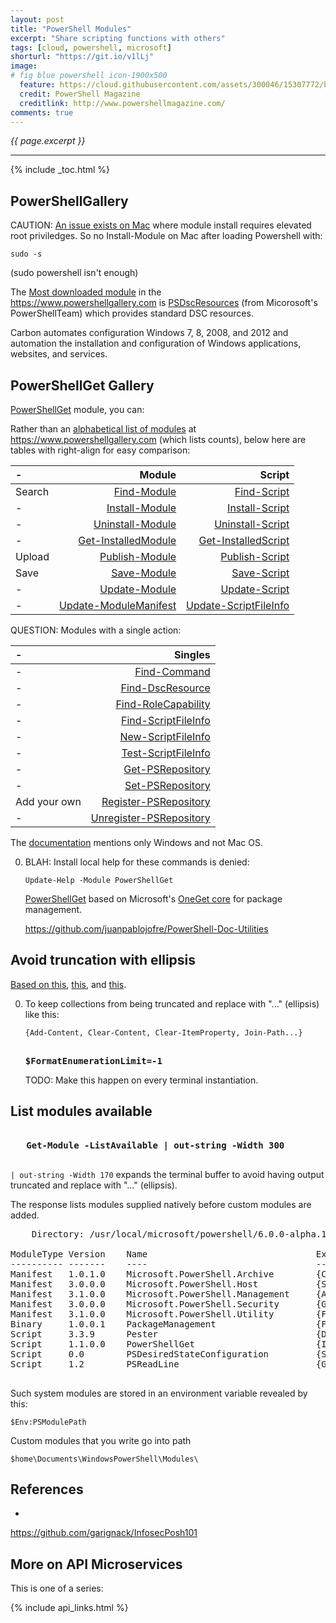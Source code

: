 ```yaml
---
layout: post
title: "PowerShell Modules"
excerpt: "Share scripting functions with others"
tags: [cloud, powershell, microsoft]
shorturl: "https://git.io/v1lLj"
image:
# fig blue powershell icon-1900x500
  feature: https://cloud.githubusercontent.com/assets/300046/15307772/b335270e-1b93-11e6-9552-d3022de2b9ce.jpg
  credit: PowerShell Magazine
  creditlink: http://www.powershellmagazine.com/
comments: true
---
```

<i>{{ page.excerpt }}</i>
<hr />
{% include _toc.html %}


## PowerShellGallery

CAUTION: 
<a target="_blank" href="https://github.com/PowerShell/PowerShellGet/issues/21">
An issue exists on Mac</a>
where module install requires elevated root priviledges.
So no Install-Module on Mac after loading Powershell with:

   `sudo -s`

   (sudo powershell isn't enough)

The <a target="_blank" href="https://www.powershellgallery.com/">
Most downloaded module</a> in the<br />
<a target="_blank" href="https://www.powershellgallery.com/">
https://www.powershellgallery.com</a>
is
<a target="_blank" href="https://msconfiggallery.cloudapp.net/packages/PSDscResources/2.1.0.0">
PSDscResources</a> (from Micorosoft's PowerShellTeam)
which provides standard DSC resources.

Carbon automates configuration Windows 7, 8, 2008, and 2012 
and automation the installation 
and configuration of Windows applications, websites, and services.


## PowerShellGet Gallery

<a href="http://go.microsoft.com/fwlink/?LinkID=760387&clcid=0x409">
PowerShellGet</a> module, you can:

Rather than an <a target="_blank" href="https://msdn.microsoft.com/powershell/reference/5.1/PowerShellGet/PowerShellGet?f=255&MSPPError=-2147217396">
alphabetical list of modules</a> at 
<a target="_blank" href="https://www.powershellgallery.com/">
https://www.powershellgallery.com</a> (which lists counts),
below here are tables with right-align for easy comparison:

   | -  | Module | Script |
   | :- | -----: | -----: |
   | Search |<a target="_blank" href="https://msdn.microsoft.com/powershell/reference/5.1/PowerShellGet/find-module">Find-Module</a> | <a target="_blank" href="https://msdn.microsoft.com/powershell/reference/5.1/PowerShellGet/find-script">Find-Script</a> |
   |-|<a target="_blank" href="https://msdn.microsoft.com/powershell/reference/5.1/PowerShellGet/Install-module">Install-Module</a> | <a target="_blank" href="https://msdn.microsoft.com/powershell/reference/5.1/PowerShellGet/Install-script">Install-Script</a> |
   |-|<a target="_blank" href="https://msdn.microsoft.com/powershell/reference/5.1/PowerShellGet/Uninstall-module">Uninstall-Module</a> | <a target="_blank" href="https://msdn.microsoft.com/powershell/reference/5.1/PowerShellGet/Uninstall-script">Uninstall-Script</a> |
   |-|<a target="_blank" href="https://msdn.microsoft.com/powershell/reference/5.1/PowerShellGet/Get-module">Get-InstalledModule</a> | <a target="_blank" href="https://msdn.microsoft.com/powershell/reference/5.1/PowerShellGet/Get-InstalledScript">Get-InstalledScript</a> |
   | Upload |<a target="_blank" href="https://msdn.microsoft.com/powershell/reference/5.1/PowerShellGet/Publish-module">Publish-Module</a> | <a target="_blank" href="https://msdn.microsoft.com/powershell/reference/5.1/PowerShellGet/Publish-script">Publish-Script</a> |
   |Save |<a target="_blank" href="https://msdn.microsoft.com/powershell/reference/5.1/PowerShellGet/Save-module">Save-Module</a> | <a target="_blank" href="https://msdn.microsoft.com/powershell/reference/5.1/PowerShellGet/Save-script">Save-Script</a> |
   |-|<a target="_blank" href="https://msdn.microsoft.com/powershell/reference/5.1/PowerShellGet/Update-module">Update-Module</a> | <a target="_blank" href="https://msdn.microsoft.com/powershell/reference/5.1/PowerShellGet/Update-script">Update-Script</a> |
   |-|<a target="_blank" href="https://msdn.microsoft.com/powershell/reference/5.1/PowerShellGet/update-ModuleManifest">Update-ModuleManifest</a> |<a target="_blank" href="https://msdn.microsoft.com/powershell/reference/5.1/PowerShellGet/update-ScriptFileInfo">Update-ScriptFileInfo</a> |

QUESTION: Modules with a single action:

   | - | Singles |
   | :--- | ------: |
   |-|<a target="_blank" href="https://msdn.microsoft.com/powershell/reference/5.1/PowerShellGet/find-command">Find-Command</a> |
   |-|<a target="_blank" href="https://msdn.microsoft.com/powershell/reference/5.1/PowerShellGet/find-DscResource">Find-DscResource</a> |
   |-|<a target="_blank" href="https://msdn.microsoft.com/powershell/reference/5.1/PowerShellGet/find-RoleCapability">Find-RoleCapability</a> |
   |-|<a target="_blank" href="https://msdn.microsoft.com/powershell/reference/5.1/PowerShellGet/find-ScriptFileInfo">Find-ScriptFileInfo</a> |
   |-| <a target="_blank" href="https://msdn.microsoft.com/powershell/reference/5.1/PowerShellGet/new-ScriptFileInfo">New-ScriptFileInfo</a> |
   |-| <a target="_blank" href="https://msdn.microsoft.com/powershell/reference/5.1/PowerShellGet/test-ScriptFileInfo">Test-ScriptFileInfo</a> |
   |-| <a target="_blank" href="https://msdn.microsoft.com/powershell/reference/5.1/PowerShellGet/Get-PSRepository">Get-PSRepository</a> |
   |-| <a target="_blank" href="https://msdn.microsoft.com/powershell/reference/5.1/PowerShellGet/Set-PSRepository">Set-PSRepository</a> |
   |Add your own | <a target="_blank" href="https://msdn.microsoft.com/powershell/reference/5.1/PowerShellGet/Register-PSRepository">Register-PSRepository</a> |
   |-| <a target="_blank" href="https://msdn.microsoft.com/powershell/reference/5.1/PowerShellGet/Unregister-PSRepository">Unregister-PSRepository</a> |

The <a target="_blank" href="http://go.microsoft.com/fwlink/?LinkID=825202&clcid=0x409">
   documentation</a> 
   mentions only Windows and not Mac OS.

0. BLAH: Install local help for these commands is denied:

   `Update-Help -Module PowerShellGet` 



   <a target="_blank" href="https://blogs.msdn.microsoft.com/mvpawardprogram/2014/10/06/package-management-for-powershell-modules-with-powershellget/">
   PowerShellGet</a> based on Microsoft's 
   <a target="_blank" href="https://github.com/oneget/oneget">
   OneGet core</a> for package management.

   https://github.com/juanpablojofre/PowerShell-Doc-Utilities

## Avoid truncation with ellipsis

<a target="_blank" href="https://greiginsydney.com/viewing-truncated-powershell-output/">
Based on this</a>,
<a target="_blank" href="https://msdn.microsoft.com/powershell/scripting/getting-started/cookbooks/using-format-commands-to-change-output-view">
this</a>, and
<a target="_blank" href="https://poshoholic.com/2010/11/11/powershell-quick-tip-creating-wide-tables-with-powershell/">
this</a>.

0. To keep collections from being truncated and replace with "..." (ellipsis)
   like this:

   `{Add-Content, Clear-Content, Clear-ItemProperty, Join-Path...}`

   <pre><strong>
   $FormatEnumerationLimit=-1
   </strong></pre>

   TODO: Make this happen on every terminal instantiation.
   

## List modules available

   <pre><strong>
   Get-Module -ListAvailable | out-string -Width 300
   </strong></pre>

   `| out-string -Width 170` expands the terminal buffer to
   avoid having output truncated and replace with "..." (ellipsis).

   The response lists modules supplied natively before custom modules are added.

   <pre>
    Directory: /usr/local/microsoft/powershell/6.0.0-alpha.12/Modules
&nbsp;
ModuleType Version    Name                                ExportedCommands
---------- -------    ----                                ----------------
Manifest   1.0.1.0    Microsoft.PowerShell.Archive        {Compress-Archive, Expand-Archive}                                                                              
Manifest   3.0.0.0    Microsoft.PowerShell.Host           {Start-Transcript, Stop-Transcript}                                                                             
Manifest   3.1.0.0    Microsoft.PowerShell.Management     {Add-Content, Clear-Content, Clear-ItemProperty, Join-Path...}                                                  
Manifest   3.0.0.0    Microsoft.PowerShell.Security       {Get-Credential, Get-ExecutionPolicy, Set-ExecutionPolicy, ConvertFrom-SecureString...}                         
Manifest   3.1.0.0    Microsoft.PowerShell.Utility        {Format-List, Format-Custom, Format-Table, Format-Wide...}                                                      
Binary     1.0.0.1    PackageManagement                   {Find-Package, Get-Package, Get-PackageProvider, Get-PackageSource...}                                          
Script     3.3.9      Pester                              {Describe, Context, It, Should...}                                                                              
Script     1.1.0.0    PowerShellGet                       {Install-Module, Find-Module, Save-Module, Update-Module...}                                                    
Script     0.0        PSDesiredStateConfiguration         {StrongConnect, IsHiddenResource, Write-MetaConfigFile, Get-InnerMostErrorRecord...}                            
Script     1.2        PSReadLine                          {Get-PSReadlineKeyHandler, Set-PSReadlineKeyHandler, Remove-PSReadlineKeyHandler, Get-PSReadlineOption...}      
   </pre>

   Such system modules are stored in an environment variable revealed by this:

   `$Env:PSModulePath`

   Custom modules that you write go into path

   `$home\Documents\WindowsPowerShell\Modules\`


## References

* <a target="_blank" href="">

https://github.com/garignack/InfosecPosh101


## More on API Microservices #

This is one of a series:

{% include api_links.html %}


